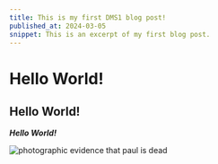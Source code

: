 ```yaml
---
title: This is my first DMS1 blog post!
published_at: 2024-03-05
snippet: This is an excerpt of my first blog post.
---
```


# Hello World!

## Hello World!

_**Hello World!**_

![photographic evidence that paul is dead](/w01/01.jpg)

